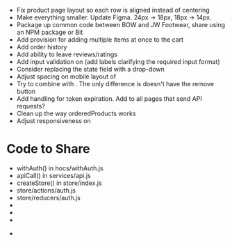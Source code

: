 - Fix product page layout so each row is aligned instead of centering
- Make everything smaller.  Update Figma.  24px -> 18px, 18px -> 14px.
- Package up common code between BOW and JW Footwear, share using an NPM package or Bit
- Add provision for adding multiple items at once to the cart
- Add order history
- Add ability to leave reviews/ratings
- Add input validation on <CheckoutPage> (add labels clarifying the required input format)
- Consider replacing the <CheckoutPage> state field with a drop-down
- Adjust spacing on mobile layout of <CartPage>
- Try to combine <CartItem> with <OrderItem>.  The only difference is <OrderItem> doesn't have the remove button
- Add handling for token expiration.  Add <Message> to all pages that send API requests?
- Clean up the way orderedProducts works
- Adjust responsiveness on <ShowPage>

# Code to Share
- withAuth() in hocs/withAuth.js
- apiCall() in services/api.js
- createStore() in store/index.js
- store/actions/auth.js
- store/reducers/auth.js
- <Message>
- <Navbar>
- <Footer>
- <Form>